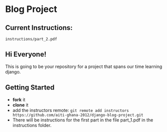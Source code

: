 Blog Project
=============

Current Instructions:
----------------
`instructions/part_2.pdf`


Hi Everyone!
------------

This is going to be your repository for a project that spans
our time learning django.


Getting Started
---------------

 - __fork__ it
 - __clone__ it
 - add the instructors remote:
   `git remote add instructors https://github.com/aiti-ghana-2012/django-blog-project.git`
 - There will be instructions for the first part in the file part_1.pdf in the instructions folder.


